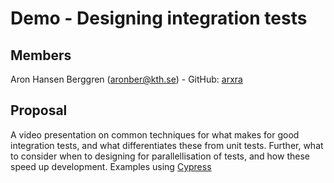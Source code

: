 # Demo - Designing integration tests

## Members

Aron Hansen Berggren (aronber@kth.se) - GitHub: [arxra](https://github.com/arxra)

## Proposal

A video presentation on common techniques for what makes for good integration tests, and what differentiates these from unit tests.
Further, what to consider when to designing for parallellisation of tests, and how these speed up development.
Examples using [Cypress](https://www.cypress.io/)

